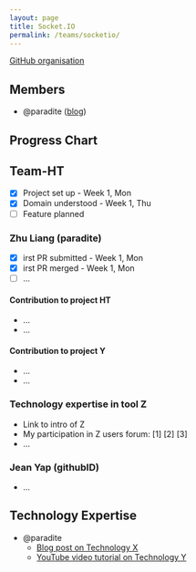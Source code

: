 ```yaml
---
layout: page
title: Socket.IO
permalink: /teams/socketio/
---
```


[GitHub organisation](https://github.com/nus-fboa2016-si)

## Members
 - @paradite ([blog](http://paradite.com))

## Progress Chart

## Team-HT
* [x] Project set up - Week 1, Mon
* [x] Domain understood - Week 1, Thu
* [ ] Feature planned

### Zhu Liang (paradite)
* [x] irst PR submitted - Week 1, Mon
* [x] irst PR merged - Week 1, Mon
* [ ] ...

#### Contribution to project HT
* ...
* ...

#### Contribution to project Y
* ...
* ...

### Technology expertise in tool Z
* Link to intro of Z
* My participation in Z users forum: [1] [2] [3]
* ...

### Jean Yap (githubID)
* ...


## Technology Expertise

 - @paradite
   - [Blog post on Technology X](#)
   - [YouTube video tutorial on Technology Y](#)
